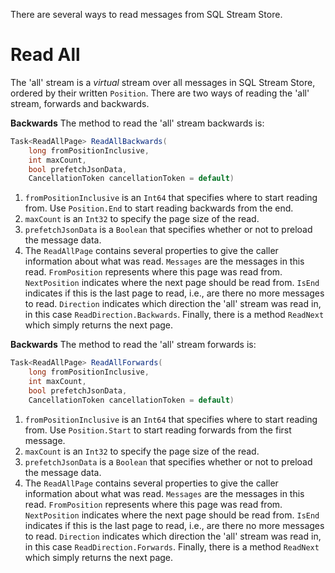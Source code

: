 There are several ways to read messages from SQL Stream Store.

# Read All

The 'all' stream is a _virtual_ stream over all messages in SQL Stream Store,
ordered by their written `Position`. There are two ways of reading the 'all'
stream, forwards and backwards.

**Backwards**
The method to read the 'all' stream backwards is:

```csharp
Task<ReadAllPage> ReadAllBackwards(
    long fromPositionInclusive,
    int maxCount,
    bool prefetchJsonData,
    CancellationToken cancellationToken = default)
```

1. `fromPositionInclusive` is an `Int64`  that specifies where to start reading
from. Use `Position.End` to start reading backwards from the end.
2. `maxCount` is an `Int32` to specify the page size of the read.
3. `prefetchJsonData` is a `Boolean` that specifies whether or not to preload
the message data.
4. The `ReadAllPage` contains several properties to give the caller information
about what was read. `Messages` are the messages in this read.
`FromPosition` represents where this page was read from.
`NextPosition` indicates where the next page should be read from. `IsEnd` indicates
if this is the last page to read, i.e., are there no more messages to read.
`Direction` indicates which direction the 'all' stream was read in, in this case
`ReadDirection.Backwards`. Finally, there is a method `ReadNext` which simply 
returns the next page.  

**Backwards**
The method to read the 'all' stream forwards is:

```csharp
Task<ReadAllPage> ReadAllForwards(
    long fromPositionInclusive,
    int maxCount,
    bool prefetchJsonData,
    CancellationToken cancellationToken = default)
```

1. `fromPositionInclusive` is an `Int64`  that specifies where to start reading
from. Use `Position.Start` to start reading forwards from the first message.
2. `maxCount` is an `Int32` to specify the page size of the read.
3. `prefetchJsonData` is a `Boolean` that specifies whether or not to preload
the message data.
4. The `ReadAllPage` contains several properties to give the caller information
about what was read. `Messages` are the messages in this read.
`FromPosition` represents where this page was read from.
`NextPosition` indicates where the next page should be read from. `IsEnd` indicates
if this is the last page to read, i.e., are there no more messages to read.
`Direction` indicates which direction the 'all' stream was read in, in this case
`ReadDirection.Forwards`. Finally, there is a method `ReadNext` which simply 
returns the next page.  
